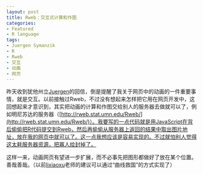 ```yaml
---
layout: post
title: Rweb：交互式计算和作图
categories:
- Featured
- R language
tags:
- Juergen Symanzik
- R
- Rweb
- 交互
- 动画
- 网页
---
```


昨天收到犹他州立[Juergen](http://www.math.usu.edu/~symanzik/)的回信，倒是提醒了我关于网页中的动画的一件重要事情，就是交互。以前接触过Rweb，不过没有想起来怎样把它用在网页开发中，这回想起来才意识到，其实把动画的计算和作图交给别人的服务器去做就可以了，例如明尼苏达的服务器（[http://rweb.stat.umn.edu/Rweb/](http://rweb.stat.umn.edu/Rweb/)）。我要写的一点代码就是用JavaScript在背后偷偷把R代码提交到Rweb，然后再偷偷从服务器上返回的结果中取出图片地址，放在我的网页中就可以了。这一点我想应该是容易实现的。不过就怕别人觉得这太耗服务器资源，把寡人给封掉了。

这样一来，动画网页有望进一步扩展，而不必事先把图形都做好了放在某个位置。善哉善哉。（以前[lixiaoxu](http://lixiaoxu.lxxm.com/)老师的建议可以通过“曲线救国”的方式实现了）

